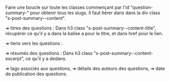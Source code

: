 Faire une boucle sur toute les classes commençant par l'id "question-summary-" pour obtenir tous les slugs.
Il faut itérer dans dans la div class "s-post-summary--content".

➔ titres des questions :
Dans h3 class "s-post-summary--content-title", récupérer ce qu'il y a dans la balise a pour le titre, et dans href pour le lien.

➔ tiens vers les questions :


➔ résumés des questions :
Dans h3 class "s-post-summary--content-excerpt", ce qu'il y a dedans.


➔ tags associés aux questions,
➔ détails des auteurs des questions,
➔ date de publication des questions.
